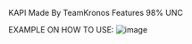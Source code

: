KAPI Made By TeamKronos Features 98% UNC

EXAMPLE ON HOW TO USE: ![image](https://github.com/Dev-Nitro/KronosUwpAPI/assets/66803517/7f5370d4-56de-4722-ae7d-0e753390c2b0)

